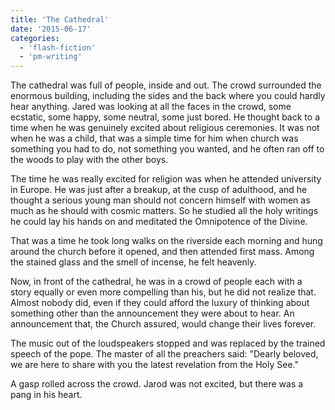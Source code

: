 ```yaml
---
title: 'The Cathedral'
date: '2015-06-17'
categories:
  - 'flash-fiction'
  - 'pm-writing'
---
```


The cathedral was full of people, inside and out. The crowd surrounded the
enormous building, including the sides and the back where you could hardly hear
anything. Jared was looking at all the faces in the crowd, some ecstatic, some
happy, some neutral, some just bored. He thought back to a time when he was
genuinely excited about religious ceremonies. It was not when he was a child,
that was a simple time for him when church was something you had to do, not
something you wanted, and he often ran off to the woods to play with the other
boys.

<!-- truncate -->


The time he was really excited for religion was when he attended university in
Europe. He was just after a breakup, at the cusp of adulthood, and he thought a
serious young man should not concern himself with women as much as he should
with cosmic matters. So he studied all the holy writings he could lay his hands
on and meditated the Omnipotence of the Divine.

That was a time he took long walks on the riverside each morning and hung around
the church before it opened, and then attended first mass. Among the stained
glass and the smell of incense, he felt heavenly.

Now, in front of the cathedral, he was in a crowd of people each with a story
equally or even more compelling than his, but he did not realize that. Almost
nobody did, even if they could afford the luxury of thinking about something
other than the announcement they were about to hear. An announcement that, the
Church assured, would change their lives forever.

The music out of the loudspeakers stopped and was replaced by the trained speech
of the pope. The master of all the preachers said: "Dearly beloved, we are
here to share with you the latest revelation from the Holy See."

A gasp rolled across the crowd. Jarod was not excited, but there was a pang in
his heart.
